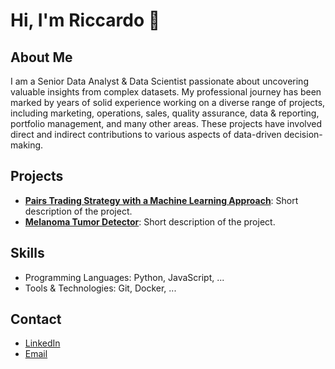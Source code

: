 # Hi, I'm Riccardo 👋

## About Me
I am a Senior Data Analyst & Data Scientist passionate about uncovering valuable insights from complex datasets. My professional journey has been marked by years of solid experience working on a diverse range of projects, including marketing, operations, sales, quality assurance, data & reporting, portfolio management, and many other areas. These projects have involved direct and indirect contributions to various aspects of data-driven decision-making.

## Projects
- **[Pairs Trading Strategy with a Machine Learning Approach](https://github.com/riccardogurzu/pair-trading-strategy)**: Short description of the project.
- **[Melanoma Tumor Detector](https://github.com/riccardogurzu/melanoma-tumor-detection)**: Short description of the project.

## Skills
- Programming Languages: Python, JavaScript, ...
- Tools & Technologies: Git, Docker, ...

## Contact
- [LinkedIn](https://www.linkedin.com/in/riccardo-g-a38290224/)
- [Email](mailto:riccardogurzu@yahoo.it)
